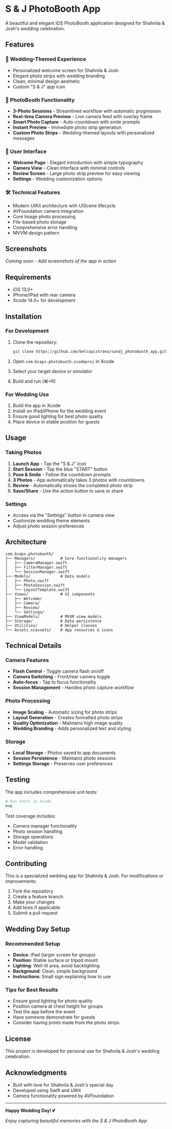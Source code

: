 # S & J PhotoBooth App

A beautiful and elegant iOS PhotoBooth application designed for Shahnila & Josh's wedding celebration.

## Features

### 🎉 Wedding-Themed Experience
- Personalized welcome screen for Shahnila & Josh
- Elegant photo strips with wedding branding
- Clean, minimal design aesthetic
- Custom "S & J" app icon

### 📸 PhotoBooth Functionality
- **3-Photo Sessions** - Streamlined workflow with automatic progression
- **Real-time Camera Preview** - Live camera feed with overlay frame
- **Smart Photo Capture** - Auto-countdown with smile prompts
- **Instant Preview** - Immediate photo strip generation
- **Custom Photo Strips** - Wedding-themed layouts with personalized messages

### 🎨 User Interface
- **Welcome Page** - Elegant introduction with simple typography
- **Camera View** - Clean interface with minimal controls
- **Review Screen** - Large photo strip preview for easy viewing
- **Settings** - Wedding customization options

### 🛠 Technical Features
- Modern UIKit architecture with UIScene lifecycle
- AVFoundation camera integration
- Core Image photo processing
- File-based photo storage
- Comprehensive error handling
- MVVM design pattern

## Screenshots

*Coming soon - Add screenshots of the app in action*

## Requirements

- iOS 13.0+
- iPhone/iPad with rear camera
- Xcode 14.0+ for development

## Installation

### For Development
1. Clone the repository:
   ```bash
   git clone https://github.com/belcapistrano/sandj_photobooth_app.git
   ```

2. Open `com.bcaps.photobooth.xcodeproj` in Xcode

3. Select your target device or simulator

4. Build and run (⌘+R)

### For Wedding Use
1. Build the app in Xcode
2. Install on iPad/iPhone for the wedding event
3. Ensure good lighting for best photo quality
4. Place device in stable position for guests

## Usage

### Taking Photos
1. **Launch App** - Tap the "S & J" icon
2. **Start Session** - Tap the blue "START" button
3. **Pose & Smile** - Follow the countdown prompts
4. **3 Photos** - App automatically takes 3 photos with countdowns
5. **Review** - Automatically shows the completed photo strip
6. **Save/Share** - Use the action button to save or share

### Settings
- Access via the "Settings" button in camera view
- Customize wedding theme elements
- Adjust photo session preferences

## Architecture

```
com.bcaps.photobooth/
├── Managers/           # Core functionality managers
│   ├── CameraManager.swift
│   ├── FilterManager.swift
│   └── SessionManager.swift
├── Models/             # Data models
│   ├── Photo.swift
│   ├── PhotoSession.swift
│   └── LayoutTemplate.swift
├── Views/              # UI components
│   ├── Welcome/
│   ├── Camera/
│   ├── Review/
│   └── Settings/
├── ViewModels/         # MVVM view models
├── Storage/            # Data persistence
├── Utilities/          # Helper classes
└── Assets.xcassets/    # App resources & icons
```

## Technical Details

### Camera Features
- **Flash Control** - Toggle camera flash on/off
- **Camera Switching** - Front/rear camera toggle
- **Auto-focus** - Tap to focus functionality
- **Session Management** - Handles photo capture workflow

### Photo Processing
- **Image Scaling** - Automatic sizing for photo strips
- **Layout Generation** - Creates formatted photo strips
- **Quality Optimization** - Maintains high image quality
- **Wedding Branding** - Adds personalized text and styling

### Storage
- **Local Storage** - Photos saved to app documents
- **Session Persistence** - Maintains photo sessions
- **Settings Storage** - Preserves user preferences

## Testing

The app includes comprehensive unit tests:

```bash
# Run tests in Xcode
⌘+U
```

Test coverage includes:
- Camera manager functionality
- Photo session handling
- Storage operations
- Model validation
- Error handling

## Contributing

This is a specialized wedding app for Shahnila & Josh. For modifications or improvements:

1. Fork the repository
2. Create a feature branch
3. Make your changes
4. Add tests if applicable
5. Submit a pull request

## Wedding Day Setup

### Recommended Setup
- **Device**: iPad (larger screen for groups)
- **Position**: Stable surface or tripod mount
- **Lighting**: Well-lit area, avoid backlighting
- **Background**: Clean, simple background
- **Instructions**: Small sign explaining how to use

### Tips for Best Results
- Ensure good lighting for photo quality
- Position camera at chest height for groups
- Test the app before the event
- Have someone demonstrate for guests
- Consider having prints made from the photo strips

## License

This project is developed for personal use for Shahnila & Josh's wedding celebration.

## Acknowledgments

- Built with love for Shahnila & Josh's special day
- Developed using Swift and UIKit
- Camera functionality powered by AVFoundation

---

**Happy Wedding Day! 💕**

*Enjoy capturing beautiful memories with the S & J PhotoBooth App*